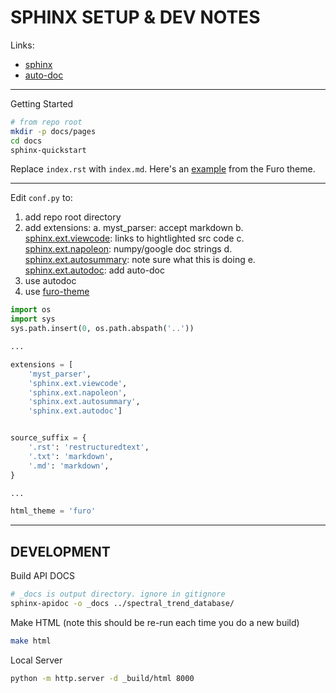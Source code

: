 # SPHINX SETUP & DEV NOTES

Links:

* [sphinx](https://www.sphinx-doc.org/en/master/usage/quickstart.html)
* [auto-doc](https://www.sphinx-doc.org/en/master/tutorial/automatic-doc-generation.html)

---

Getting Started

```bash
# from repo root
mkdir -p docs/pages
cd docs
sphinx-quickstart
```

Replace `index.rst` with `index.md`. Here's an [example](https://raw.githubusercontent.com/pradyunsg/furo/refs/heads/main/docs/index.md) from the Furo theme.


---

Edit `conf.py` to:

1. add repo root directory
2. add extensions:
	a. myst_parser: accept markdown
    b. [sphinx.ext.viewcode](https://www.sphinx-doc.org/en/master/usage/extensions/viewcode.html): links to hightlighted src code
    c. [sphinx.ext.napoleon](https://www.sphinx-doc.org/en/master/usage/extensions/napoleon.html): numpy/google doc strings
    d. [sphinx.ext.autosummary](https://www.sphinx-doc.org/en/master/usage/extensions/autosummary.html): note sure what this is doing
	e. [sphinx.ext.autodoc](https://www.sphinx-doc.org/en/master/usage/extensions/autodoc.html): add auto-doc
3. use autodoc
4. use [furo-theme](https://sphinx-themes.org/sample-sites/furo/)

```python
import os
import sys
sys.path.insert(0, os.path.abspath('..'))

...

extensions = [
	'myst_parser',
    'sphinx.ext.viewcode',
    'sphinx.ext.napoleon',
    'sphinx.ext.autosummary',
	'sphinx.ext.autodoc']


source_suffix = {
    '.rst': 'restructuredtext',
    '.txt': 'markdown',
    '.md': 'markdown',
}

...

html_theme = 'furo'
```

---

## DEVELOPMENT

Build API DOCS

``` bash
# _docs is output directory. ignore in gitignore
sphinx-apidoc -o _docs ../spectral_trend_database/
```

Make HTML (note this should be re-run each time you do a new build)

``` bash
make html
```

Local Server

``` bash
python -m http.server -d _build/html 8000
```


